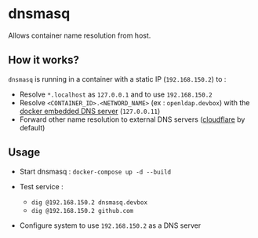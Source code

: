 # dnsmasq

Allows container name resolution from host.

## How it works?

`dnsmasq` is running in a container with a static IP (`192.168.150.2`) to :

* Resolve `*.localhost` as `127.0.0.1` and to use `192.168.150.2`
* Resolve `<CONTAINER_ID>.<NETWORD_NAME>` (ex : `openldap.devbox`) with the [docker embedded DNS server](https://docs.docker.com/v17.09/engine/userguide/networking/configure-dns/) (`127.0.0.11`)
* Forward other name resolution to external DNS servers ([cloudflare](https://www.cloudflare.com/fr-fr/dns/) by default)


## Usage

* Start dnsmasq : `docker-compose up -d --build`

* Test service :

  * `dig @192.168.150.2 dnsmasq.devbox`
  * `dig @192.168.150.2 github.com`

* Configure system to use `192.168.150.2` as a DNS server




